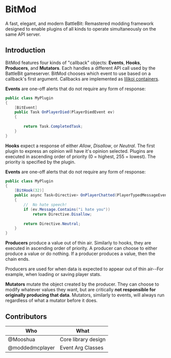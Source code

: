 # BitMod

A fast, elegant, and modern BattleBit: Remastered modding framework designed to enable plugins of all kinds to operate
simultaneously on the same API server.

## Introduction

BitMod features four kinds of "callback" objects: **Events**, **Hooks**, **Producers**, and **Mutators**.
Each handles a different API call used by the BattleBit gameserver. BitMod chooses which event to use based
on a callback's first argument. Callbacks are implemented as [lilikoi containers](https://github.com/Mooshua/Lilikoi/blob/dev/Docs/containers.md).

**Events** are one-off alerts that do not require any form of response:
```cs
public class MyPlugin
{
    [BitEvent]
    public Task OnPlayerDied(PlayerDiedEvent ev)
    {
    
        return Task.CompletedTask;
    }
}
```

**Hooks** expect a response of either *Allow*, *Disallow*, or *Neutral*. The first plugin to express
an opinion will have it's opinion selected. Plugins are executed in ascending order of priority (0 = highest, 255 = lowest).
The priority is specified by the plugin.

**Events** are one-off alerts that do not require any form of response:
```cs
public class MyPlugin
{
    [BitHook(32)]
    public async Task<Directive> OnPlayerChatted(PlayerTypedMessageEventArgs ev)
    {
        //  No hate speech!
        if (ev.Message.Contains("i hate you"))
            return Directive.Disallow;
    
        return Directive.Neutral;
    }
}
```

**Producers** produce a value out of thin air. Similarly to hooks, they are executed in ascending order of priority.
A producer can choose to either produce a value or do nothing. If a producer produces a value, then the chain ends.

Producers are used for when data is expected to appear out of thin air--For example, when loading or saving
player stats.

**Mutators** mutate the object created by the producer. They can choose to modify whatever values they want,
but are critically **not responsible for originally producing that data**. Mutators, similarly to events, will
always run regardless of what a mutator before it does.

## Contributors

| Who       | What                |
|-----------|---------------------|
| @Mooshua  | Core library design |
| @moddedmcplayer | Event Arg Classes   |
